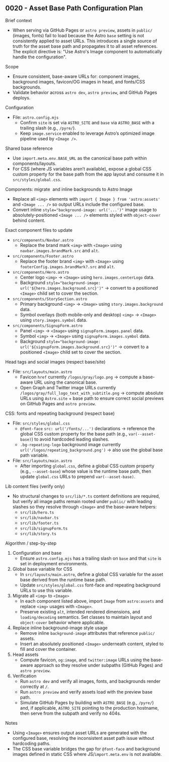## 0020 - Asset Base Path Configuration Plan

Brief context
- When serving via GitHub Pages or `astro preview`, assets in `public/` (images, fonts) fail to load because the Astro `base` setting is not consistently applied to asset URLs. This introduces a single source of truth for the asset base path and propagates it to all asset references. The explicit directive is: "Use Astro's Image component to automatically handle the configuration".

Scope
- Ensure consistent, base-aware URLs for: component images, background images, favicon/OG images in head, and fonts/CSS backgrounds.
- Validate behavior across `astro dev`, `astro preview`, and GitHub Pages deploys.

Configuration
- File: `astro.config.mjs`
  - Confirm `site` is set via `ASTRO_SITE` and `base` via `ASTRO_BASE` with a trailing slash (e.g., `/pyre/`).
  - Keep `image.service` enabled to leverage Astro’s optimized image pipeline used by `<Image />`.

Shared base reference
- Use `import.meta.env.BASE_URL` as the canonical base path within components/layouts.
- For CSS (where JS variables aren’t available), expose a global CSS custom property for the base path from the app layout and consume it in `src/styles/global.css`.

Components: migrate <img> and inline backgrounds to Astro Image
- Replace all `<img>` elements with `import { Image } from 'astro:assets'` and `<Image ... />` so output URLs include the configured base.
- Convert inline `style="background-image: url('...')"` image usage to absolutely-positioned `<Image ... />` elements styled with `object-cover` behind content.

Exact component files to update
- `src/components/Navbar.astro`
  - Replace the brand mark `<img>` with `<Image>` using `navbar.images.brandMark.src` and `alt`.
- `src/components/Footer.astro`
  - Replace the footer brand `<img>` with `<Image>` using `footerConfig.images.brandMark?.src` and `alt`.
- `src/components/Hero.astro`
  - Center logo `<img>` → `<Image>` using `hero.images.centerLogo` data.
  - Background `style="background-image: url('${hero.images.background.src}')"` → convert to a positioned `<Image>` child set to cover the section.
- `src/components/StorySection.astro`
  - Primary background `<img>` → `<Image>` using `story.images.background` data.
  - Symbol overlays (both mobile-only and desktop) `<img>` → `<Image>` using `story.images.symbol` data.
- `src/components/SignupForm.astro`
  - Panel `<img>` → `<Image>` using `signupForm.images.panel` data.
  - Symbol `<img>` → `<Image>` using `signupForm.images.symbol` data.
  - Background `style="background-image: url('${signupForm.images.background.src}')"` → convert to a positioned `<Image>` child set to cover the section.

Head tags and social images (respect base/site)
- File: `src/layouts/main.astro`
  - Favicon `href` currently `/logos/gray/logo.png` → compute a base-aware URL using the canonical base.
  - Open Graph and Twitter image URLs currently `/logos/gray/full_logo_text_with_subtitle.png` → compute absolute URLs using `Astro.site` + base path to ensure correct social previews on GitHub Pages and `astro preview`.

CSS: fonts and repeating background (respect base)
- File: `src/styles/global.css`
  - `@font-face` `src: url('/fonts/...')` declarations → reference the global CSS custom property for the base path (e.g., `var(--asset-base)`) to avoid hardcoded leading slashes.
  - `.bg-repeating-logo` background image currently `url('/logos/repeating_background.png')` → also use the global base path variable.
- File: `src/layouts/main.astro`
  - After importing `global.css`, define a global CSS custom property (e.g., `--asset-base`) whose value is the runtime base path, then update `global.css` URLs to prepend `var(--asset-base)`.

Lib content files (verify only)
- No structural changes to `src/lib/*.ts` content definitions are required, but verify all image paths remain rooted under `public/` with leading slashes so they resolve through `<Image>` and the base-aware helpers:
  - `src/lib/hero.ts`
  - `src/lib/navbar.ts`
  - `src/lib/footer.ts`
  - `src/lib/signupForm.ts`
  - `src/lib/story.ts`

Algorithm / step-by-step
1. Configuration and base
   - Ensure `astro.config.mjs` has a trailing slash on `base` and that `site` is set in deployment environments.
2. Global base variable for CSS
   - In `src/layouts/main.astro`, define a global CSS variable for the asset base derived from the runtime base path.
   - Update `src/styles/global.css` font-face and repeating background URLs to use this variable.
3. Migrate all `<img>` to `<Image>`
   - In each component listed above, import `Image` from `astro:assets` and replace `<img>` usages with `<Image>`.
   - Preserve existing `alt`, intended rendered dimensions, and `loading/decoding` semantics. Set classes to maintain layout and `object-cover` behavior where applicable.
4. Replace inline background-image style usage
   - Remove inline `background-image` attributes that reference `public/` assets.
   - Insert an absolutely positioned `<Image>` underneath content, styled to fill and cover the container.
5. Head assets
   - Compute favicon, `og:image`, and `twitter:image` URLs using the base-aware approach so they resolve under subpaths (GitHub Pages) and `astro preview`.
6. Verification
   - Run `astro dev` and verify all images, fonts, and backgrounds render correctly at `/`.
   - Run `astro preview` and verify assets load with the preview base path.
   - Simulate GitHub Pages by building with `ASTRO_BASE` (e.g., `/pyre/`) and, if applicable, `ASTRO_SITE` pointing to the production hostname, then serve from the subpath and verify no 404s.

Notes
- Using `<Image>` ensures output asset URLs are generated with the configured base, resolving the inconsistent asset path issue without hardcoding paths.
- The CSS base variable bridges the gap for `@font-face` and background images defined in static CSS where JS/`import.meta.env` is not available.
